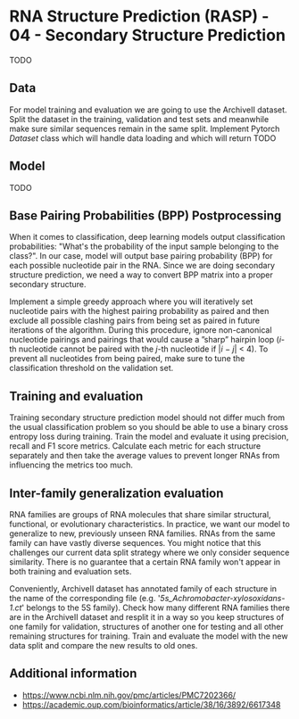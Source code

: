 # RNA Structure Prediction (RASP) - 04 - Secondary Structure Prediction
TODO

## Data
For model training and evaluation we are going to use the ArchiveII dataset. Split the dataset in the training, validation and test sets and meanwhile make sure similar sequences remain in the same split. Implement Pytorch _Dataset_ class which will handle data loading and which will return
TODO

## Model
TODO

## Base Pairing Probabilities (BPP) Postprocessing
When it comes to classification, deep learning models output classification probabilities: "What's the probability of the input sample belonging to the class?". In our case, model will output base pairing probability (BPP) for each possible nucleotide pair in the RNA. Since we are doing secondary structure prediction, we need a way to convert BPP matrix into a proper secondary structure.

Implement a simple greedy approach where you will iteratively set nucleotide pairs with the highest pairing probability as paired and then exclude all possible clashing pairs from being set as paired in future iterations of the algorithm. During this procedure, ignore non-canonical nucleotide pairings and pairings that would cause a ”sharp” hairpin loop (_i_-th nucleotide cannot be paired with the _j_-th nucleotide if |_i_ − _j_| < 4). To prevent all nucleotides from being paired, make sure to tune the classification threshold on the validation set.

## Training and evaluation
Training secondary structure prediction model should not differ much from the usual classification problem so you should be able to use a binary cross entropy loss during training. Train the model and evaluate it using precision, recall and F1 score metrics. Calculate each metric for each structure separately and then take the average values to prevent longer RNAs from influencing the metrics too much.

## Inter-family generalization evaluation
RNA families are groups of RNA molecules that share similar structural, functional, or evolutionary characteristics. In practice, we want our model to generalize to new, previously unseen RNA families. RNAs from the same family can have vastly diverse sequences. You might notice that this challenges our current data split strategy where we only consider sequence similarity. There is no guarantee that a certain RNA family won't appear in both training and evaluation sets.

Conveniently, ArchiveII dataset has annotated family of each structure in the name of the corresponding file (e.g. '_5s_Achromobacter-xylosoxidans-1.ct_' belongs to the 5S family). Check how many different RNA families there are in the ArchiveII dataset and resplit it in a way so you keep structures of one family for validation, structures of another one for testing and all other remaining structures for training. Train and evaluate the model with the new data split and compare the new results to old ones.

## Additional information
- https://www.ncbi.nlm.nih.gov/pmc/articles/PMC7202366/
- https://academic.oup.com/bioinformatics/article/38/16/3892/6617348
